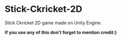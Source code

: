 # Stick-Ckricket-2D
Stick Ckricket 2D game made on Unity Engine.

**If you use any of this don't forget to mention credit:}**
